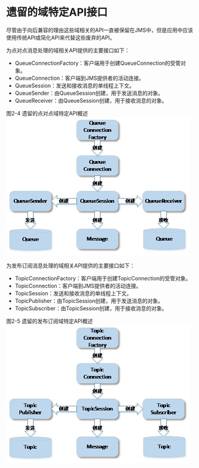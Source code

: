 # 遗留的域特定API接口

尽管由于向后兼容的理由这些域相关的API一直被保留在JMS中，但是应用中应该使用传统API或简化API来代替这些废弃的API。

为点对点消息处理的域相关API提供的主要接口如下：
* QueueConnectionFactory：客户端用于创建QueueConnection的受管对象。
* QueueConnection：客户端到JMS提供者的活动连接。
* QueueSession：发送和接收消息的单线程上下文。
* QueueSender：由QueueSession创建，用于发送消息的对象。
* QueueReceiver：由QueueSession创建，用于接收消息的对象。

图2-4 遗留的点对点域特定API概述
![](../images/2_4.jpg)

为发布订阅消息处理的域相关API提供的主要接口如下：
* TopicConnectionFactory：客户端用于创建TopicConnection的受管对象。
* TopicConnection：客户端到JMS提供者的活动连接。
* TopicSession：发送和接收消息的单线程上下文。
* TopicPublisher：由TopicSession创建，用于发送消息的对象。
* TopicSubscriber：由TopicSession创建，用于接收消息的对象。

图2-5 遗留的发布订阅域特定API概述
![](../images/2_5.jpg)
